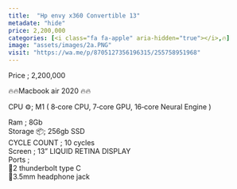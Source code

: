 ```yaml
---
title:  "Hp envy x360 Convertible 13"
metadate: "hide"
price: 2,200,000
categories: [<i class="fa fa-apple" aria-hidden="true"></i>,🔥]
image: "assets/images/2a.PNG"
visit: "https://wa.me/p/8705127356196315/255758951968"
---
```


Price ; 2,200,000  

🔥🔥Macbook air 2020 🔥🔥  

CPU ⚙️; M1 ( 8‑core CPU, 7‑core GPU, 16‑core Neural Engine )   

Ram ; 8Gb     
Storage 📦; 256gb SSD     
CYCLE COUNT ; 10 cycles     
Screen ; 13” LIQUID RETINA DISPLAY     
Ports ;      
📍2 thunderbolt type C     
📍3.5mm headphone jack    
